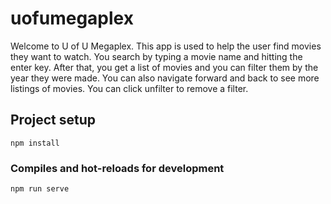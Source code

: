 # uofumegaplex
Welcome to U of U Megaplex. This app is used to help the user find movies they want to watch. You search by typing a movie name and hitting the enter key. After that, you get a list of movies and you can filter them by the year they were made. You can also navigate forward and back to see more listings of movies. You can click unfilter to remove a filter. 

## Project setup
```
npm install
```

### Compiles and hot-reloads for development
```
npm run serve
```

